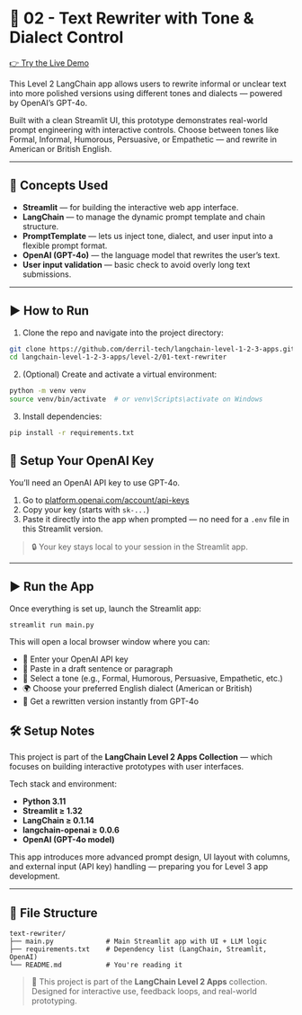 # 🧠 02 - Text Rewriter with Tone & Dialect Control

[👉 Try the Live Demo](https://langchain-level-1-2-3-apps-ak6cubnazycyjyxjex6a5n.streamlit.app/)

This Level 2 LangChain app allows users to rewrite informal or unclear text into more polished versions using different tones and dialects — powered by OpenAI’s GPT-4o.

Built with a clean Streamlit UI, this prototype demonstrates real-world prompt engineering with interactive controls. Choose between tones like Formal, Informal, Humorous, Persuasive, or Empathetic — and rewrite in American or British English.

---

## 🧩 Concepts Used

- **Streamlit** — for building the interactive web app interface.
- **LangChain** — to manage the dynamic prompt template and chain structure.
- **PromptTemplate** — lets us inject tone, dialect, and user input into a flexible prompt format.
- **OpenAI (GPT-4o)** — the language model that rewrites the user’s text.
- **User input validation** — basic check to avoid overly long text submissions.

---

## ▶️ How to Run

1. Clone the repo and navigate into the project directory:

```bash
git clone https://github.com/derril-tech/langchain-level-1-2-3-apps.git
cd langchain-level-1-2-3-apps/level-2/01-text-rewriter
```

2. (Optional) Create and activate a virtual environment:

```bash
python -m venv venv
source venv/bin/activate  # or venv\Scripts\activate on Windows
```

3. Install dependencies:

```bash
pip install -r requirements.txt
```

## 🔐 Setup Your OpenAI Key

You’ll need an OpenAI API key to use GPT-4o.

1. Go to [platform.openai.com/account/api-keys](https://platform.openai.com/account/api-keys)
2. Copy your key (starts with `sk-...`)
3. Paste it directly into the app when prompted — no need for a `.env` file in this Streamlit version.

> 🔒 Your key stays local to your session in the Streamlit app.

---

## ▶️ Run the App

Once everything is set up, launch the Streamlit app:

```bash
streamlit run main.py
```

This will open a local browser window where you can:

- 🔑 Enter your OpenAI API key
- 📝 Paste in a draft sentence or paragraph
- 🎨 Select a tone (e.g., Formal, Humorous, Persuasive, Empathetic, etc.)
- 🌍 Choose your preferred English dialect (American or British)
- 🚀 Get a rewritten version instantly from GPT-4o

## 🛠️ Setup Notes

This project is part of the **LangChain Level 2 Apps Collection** — which focuses on building interactive prototypes with user interfaces.

Tech stack and environment:

- **Python 3.11**
- **Streamlit ≥ 1.32**
- **LangChain ≥ 0.1.14**
- **langchain-openai ≥ 0.0.6**
- **OpenAI (GPT-4o model)**

This app introduces more advanced prompt design, UI layout with columns, and external input (API key) handling — preparing you for Level 3 app development.

---

## 📁 File Structure

```text
text-rewriter/
├── main.py             # Main Streamlit app with UI + LLM logic
├── requirements.txt    # Dependency list (LangChain, Streamlit, OpenAI)
└── README.md           # You're reading it
```

> 📌 This project is part of the **LangChain Level 2 Apps** collection.  
> Designed for interactive use, feedback loops, and real-world prototyping.
